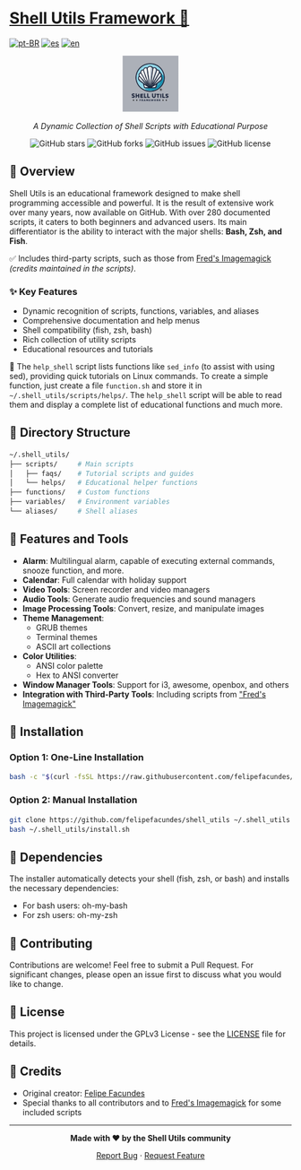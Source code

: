# [Shell Utils Framework 🐚](https://github.com/felipefacundes/shell_utils)

[![pt-BR](https://img.shields.io/badge/lang-pt--BR-green.svg)](./README_pt.html) [![es](https://img.shields.io/badge/lang-es-yellow.svg)](./README_es.html) [![en](https://img.shields.io/badge/lang-en-red.svg)](./README.html)

<div align="center">
  
<img src="/icons/logo.png" alt="Shell Utils Logo">
<p><em>A Dynamic Collection of Shell Scripts with Educational Purpose</em></p>
<img src="https://img.shields.io/github/stars/felipefacundes/shell_utils?style=social" alt="GitHub stars">
<img src="https://img.shields.io/github/forks/felipefacundes/shell_utils?style=social" alt="GitHub forks">
<img src="https://img.shields.io/github/issues/felipefacundes/shell_utils" alt="GitHub issues">
<img src="https://img.shields.io/github/license/felipefacundes/shell_utils" alt="GitHub license">

</div>

## 🌟 Overview

Shell Utils is an educational framework designed to make shell programming accessible and powerful. It is the result of extensive work over many years, now available on GitHub. With over 280 documented scripts, it caters to both beginners and advanced users. Its main differentiator is the ability to interact with the major shells: **Bash, Zsh, and Fish**.

✅ Includes third-party scripts, such as those from [Fred's Imagemagick](http://www.fmwconcepts.com/imagemagick/index.php) *(credits maintained in the scripts)*.

### ✨ Key Features

- Dynamic recognition of scripts, functions, variables, and aliases
- Comprehensive documentation and help menus
- Shell compatibility (fish, zsh, bash)
- Rich collection of utility scripts
- Educational resources and tutorials

📌 The `help_shell` script lists functions like `sed_info` (to assist with using sed), providing quick tutorials on Linux commands. To create a simple function, just create a file `function.sh` and store it in `~/.shell_utils/scripts/helps/`. The `help_shell` script will be able to read them and display a complete list of educational functions and much more.

## 📁 Directory Structure

```bash
~/.shell_utils/
├── scripts/     # Main scripts
│   ├── faqs/    # Tutorial scripts and guides
│   └── helps/   # Educational helper functions
├── functions/   # Custom functions
├── variables/   # Environment variables
└── aliases/     # Shell aliases
```

## 🔧 Features and Tools

- **Alarm**: Multilingual alarm, capable of executing external commands, snooze function, and more.
- **Calendar**: Full calendar with holiday support
- **Video Tools**: Screen recorder and video managers
- **Audio Tools**: Generate audio frequencies and sound managers
- **Image Processing Tools**: Convert, resize, and manipulate images
- **Theme Management**:
  - GRUB themes
  - Terminal themes
  - ASCII art collections
- **Color Utilities**:
  - ANSI color palette
  - Hex to ANSI converter
- **Window Manager Tools**: Support for i3, awesome, openbox, and others
- **Integration with Third-Party Tools**: Including scripts from ["Fred's Imagemagick"](http://www.fmwconcepts.com/imagemagick/index.php)

## 🚀 Installation

### Option 1: One-Line Installation
```bash
bash -c "$(curl -fsSL https://raw.githubusercontent.com/felipefacundes/shell_utils/refs/heads/main/install.sh)"
```

### Option 2: Manual Installation
```bash
git clone https://github.com/felipefacundes/shell_utils ~/.shell_utils
bash ~/.shell_utils/install.sh
```

## 🔄 Dependencies

The installer automatically detects your shell (fish, zsh, or bash) and installs the necessary dependencies:
- For bash users: oh-my-bash
- For zsh users: oh-my-zsh

## 🤝 Contributing

Contributions are welcome! Feel free to submit a Pull Request. For significant changes, please open an issue first to discuss what you would like to change.

## 📜 License

This project is licensed under the GPLv3 License - see the [LICENSE](LICENSE.html) file for details.

## 👏 Credits

- Original creator: [Felipe Facundes](https://github.com/felipefacundes)
- Special thanks to all contributors and to [Fred's Imagemagick](http://www.fmwconcepts.com/imagemagick/index.php) for some included scripts

---

<div align="center">
  
<p><strong>Made with ❤️ by the Shell Utils community</strong></p>
<p>
  <a href="https://github.com/felipefacundes/shell_utils/issues">Report Bug</a> ·
  <a href="https://github.com/felipefacundes/shell_utils/issues">Request Feature</a>
</p>

</div>
